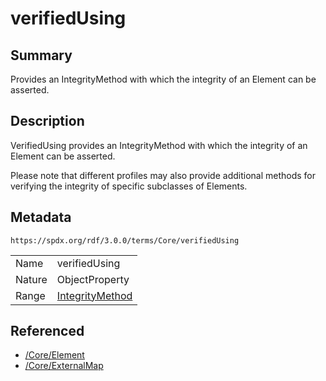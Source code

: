 <!-- Automatically generated by spec-parser v2.3.0 on 2024-07-09T17:43:37.025898+00:00 -->
<!-- SPDX-License-Identifier: Community-Spec-1.0 -->

# verifiedUsing

## Summary

Provides an IntegrityMethod with which the integrity of an Element can be
asserted.


## Description

VerifiedUsing provides an IntegrityMethod with which the integrity of an
Element can be asserted.

Please note that different profiles may also provide additional methods for
verifying the integrity of specific subclasses of Elements.


## Metadata

`https://spdx.org/rdf/3.0.0/terms/Core/verifiedUsing`


| | |
|---|---|
| Name | verifiedUsing |
| Nature | ObjectProperty |
| Range | [IntegrityMethod](../Classes/IntegrityMethod.md) |




## Referenced

- [/Core/Element](../../Core/Classes/Element.md)
- [/Core/ExternalMap](../../Core/Classes/ExternalMap.md)


